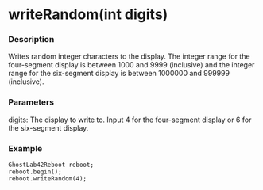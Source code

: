 # writeRandom(int digits)
### Description
Writes random integer characters to the display. The integer range for the four-segment display is between 1000 and 9999 (inclusive) and the integer range for the six-segment display is between 1000000 and 999999 (inclusive).

### Parameters
digits: The display to write to. Input 4 for the four-segment display or 6 for the six-segment display.

### Example
```
GhostLab42Reboot reboot;
reboot.begin();
reboot.writeRandom(4);
```
